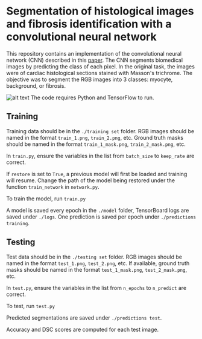 # Segmentation of histological images and fibrosis identification with a convolutional neural network

This repository contains an implementation of the convolutional neural network (CNN) described in this [paper](https://arxiv.org/ftp/arxiv/papers/1803/1803.07301.pdf).
The CNN segments biomedical images by predicting the class of each pixel.
In the original task, the images were of cardiac histological sections stained with Masson's trichrome. The objective was to segment the RGB images into 3 classes: myocyte, background, or fibrosis. 

![alt text](https://ars.els-cdn.com/content/image/1-s2.0-S0010482518301288-fx1_lrg.jpg "CNN Fu et al")
The code requires Python and TensorFlow to run.

## Training
Training data should be in the `./training set` folder. RGB images should be named in the format `train_1.png`, `train_2.png`, etc. Ground truth masks should be named in the format `train_1_mask.png`, `train_2_mask.png`, etc.

In `train.py`, ensure the variables in the list from `batch_size` to `keep_rate` are correct. 

If `restore` is set to `True`, a previous model will first be loaded and training will resume. Change the path of the model being restored under the function `train_network` in `network.py`.

To train the model, run `train.py`

A model is saved every epoch in the `./model` folder, TensorBoard logs are saved under `./logs`. One prediction is saved per epoch under `./predictions training`.

## Testing
Test data should be in the `./testing set` folder. RGB images should be named in the format `test_1.png`, `test_2.png`, etc. If available, ground truth masks should be named in the format `test_1_mask.png`, `test_2_mask.png`, etc. 

In `test.py`, ensure the variables in the list from `n_epochs` to `n_predict` are correct. 

To test, run `test.py`

Predicted segmentations are saved under `./predictions test`.

Accuracy and DSC scores are computed for each test image.
